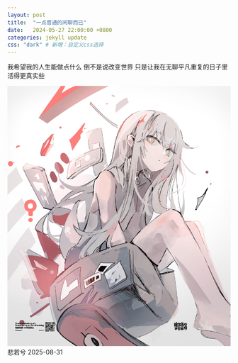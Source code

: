 ```yaml
---
layout: post
title:  "一点普通的闲聊而已"
date:   2024-05-27 22:00:00 +0800
categories: jekyll update
css: "dark" # 新增：自定义css选择
---
```


我希望我的人生能做点什么
倒不是说改变世界
只是让我在无聊平凡重复的日子里活得更真实些

![living Pic](/assets/img/girl.jpg)
悲若兮 2025-08-31
